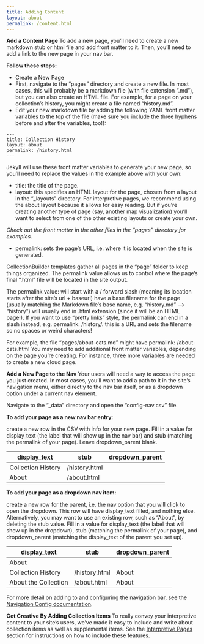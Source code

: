 ```yaml
---
title: Adding Content
layout: about
permalink: /content.html
---
```

__Add a Content Page__
To add a new page, you’ll need to create a new markdown stub or html file and add front matter to it. Then, you’ll need to add a link to the new page in your nav bar.

__Follow these steps:__

* Create a New Page
* First, navigate to the “pages” directory and create a new file. In most cases, this will probably be a markdown file (with file extension “.md”), but you can also create an HTML file. For example, for a page on your collection’s history, you might create a file named “history.md”.
* Edit your new markdown file by adding the following YAML front matter variables to the top of the file (make sure you include the three hyphens before and after the variables, too!):

```
---
title: Collection History
layout: about
permalink: /history.html
---
```

Jekyll will use these front matter variables to generate your new page, so you’ll need to replace the values in the example above with your own:

* title: the title of the page.
* layout: this specifies an HTML layout for the page, chosen from a layout in the “_layouts” directory. For interpretive pages, we recommend using the about layout because it allows for easy reading. But if you’re creating another type of page (say, another map visualization) you’ll want to select from one of the other existing layouts or create your own. 
  
_Check out the front matter in the other files in the “pages” directory for examples._
* permalink: sets the page’s URL, i.e. where it is located when the site is generated.

CollectionBuilder templates gather all pages in the “page” folder to keep things organized. The permalink value allows us to control where the page’s final “.html” file will be located in the site output.

The permalink value: will start with a / forward slash (meaning its location starts after the site’s url + baseurl) have a base filename for the page (usually matching the Markdown file’s base name, e.g. “history.md” –> “history”) will usually end in .html extension (since it will be an HTML page!). If you want to use “pretty links” style, the permalink can end in a slash instead, e.g. permalink: /history/. this is a URL and sets the filename so no spaces or weird characters!

For example, the file “pages/about-cats.md” might have permalink: /about-cats.html
You may need to add additional front matter variables, depending on the page you’re creating. For instance, three more variables are needed to create a new cloud page.

__Add a New Page to the Nav__
Your users will need a way to access the page you just created. In most cases, you’ll want to add a path to it in the site’s navigation menu, either directly to the nav bar itself, or as a dropdown option under a current nav element.

Navigate to the “_data” directory and open the “config-nav.csv” file.

__To add your page as a new nav bar entry:__

create a new row in the CSV with info for your new page.
Fill in a value for display_text (the label that will show up in the nav bar) and stub (matching the permalink of your page). Leave dropdown_parent blank.

display_text|stub|dropdown_parent|
----------------|----------------|----------------|
Collection History | /history.html||
About|/about.html||

__To add your page as a dropdown nav item:__

create a new row for the parent, i.e. the nav option that you will click to open the dropdown. This row will have display_text filled, and nothing else. Alternatively, you may want to use an existing row, such as “About”, by deleting the stub value.
Fill in a value for display_text (the label that will show up in the dropdown), stub (matching the permalink of your page), and dropdown_parent (matching the display_text of the parent you set up).

display_text|stub|dropdown_parent|
----------------|----------------|----------------|
About|||
Collection History|/history.html|About|
About the Collection|/about.html|About|

For more detail on adding to and configuring the navigation bar, see the [Navigation Config documentation](https://collectionbuilder.github.io/cb-docs/docs/customization/config-nav/).

__Get Creative By Adding Collection Items__
To really convey your interpretive content to your site’s users, we’ve made it easy to include and write about collection items as well as supplemental items. See the [Interpretive Pages](https://collectionbuilder.github.io/cb-docs/docs/pages/interpretive/_) section for instructions on how to include these features.